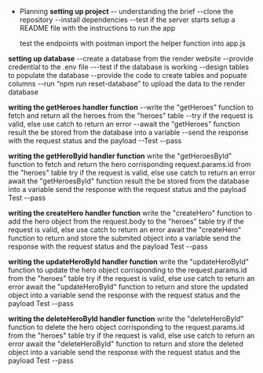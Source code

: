 - Planning
  **setting up project**
 -- understanding the brief
  --clone the repository
  --install dependencies
  --test if the server starts
  setup a README file with the instructions to run the app
  
  test the endpoints with postman
  import the helper function into app.js

**setting up database**
--create a database from the render website
--provide credential to the .env file
---test if the database is working
--design tables to populate the database
--provide the code to create tables and popuate columns
--run “npm run reset-database” to upload the data to the render database

**writing the getHeroes handler function**
--write the "getHeroes" function to fetch and return all the heroes from the "heroes" table
--try if the request is valid, else use catch to return an error
--await the "getHeroes" function result the be stored from the database into a variable
--send the response with the request status and the payload
--Test --pass

**writing the getHeroByid handler function**
write the "getHeroesById" function to fetch and return the hero corrisponding request.params.id from the "heroes" table
try if the request is valid, else use catch to return an error
await the "getHeroesById" function result the be stored from the database into a variable
send the response with the request status and the payload
Test --pass

**writing the createHero handler function**
write the "createHero" function to add the hero object from the request.body to the "heroes" table
try if the request is valid, else use catch to return an error
await the "createHero" function to return and store the submited object into a variable
send the response with the request status and the payload
Test --pass

**writing the updateHeroById handler function**
write the "updateHeroById" function to update the hero object corrisponding to the request.params.id from the "heroes" table
try if the request is valid, else use catch to return an error
await the "updateHeroById" function to return and store the updated object into a variable
send the response with the request status and the payload
Test --pass

**writing the deleteHeroById handler function**
write the "deleteHeroById" function to delete the hero object corrisponding to the request.params.id from the "heroes" table
try if the request is valid, else use catch to return an error
await the "deleteHeroById" function to return and store the deleted object into a variable
send the response with the request status and the payload
Test --pass
